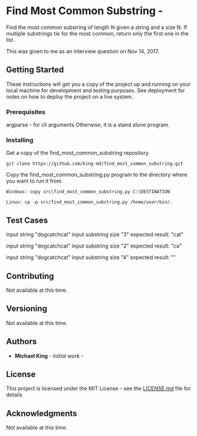 # Find Most Common Substring - 

Find the most common substring of length N given a string and a size N.
If multiple substrings tie for the most common, return only the first one in the list.

This was given to me as an interview question on Nov 14, 2017.

## Getting Started

These instructions will get you a copy of the project up and running on your local machine for development and testing purposes. See deployment for notes on how to deploy the project on a live system.

### Prerequisites

argparse - for cli arguments
Otherwise, it is a stand alone program.

### Installing

Get a copy of the find_most_common_substring repository.


```
git clone https://github.com/king-md/find_most_common_substring.git
```

Copy the find_most_common_substring.py program to the directory where you want to run it from.

```
Windows: copy src\find_most_common_substring.py C:\DESTINATION

Linux: cp -p src/find_most_common_substring.py /home/user/bin/.
```


## Test Cases

input string "dogcatchcat"
input substring size "3"
expected result: "cat"

input string "dogcatchcat"
input substring size "2"
expected result: "ca"

input string "dogcatchcat"
input substring size "4"
expected result: ""

## Contributing

Not available at this time.

## Versioning

Not available at this time.

## Authors

* **Michael King** - *Initial work* - 

## License

This project is licensed under the MIT License - see the [LICENSE.md](LICENSE.md) file for details

## Acknowledgments

Not available at this time.
